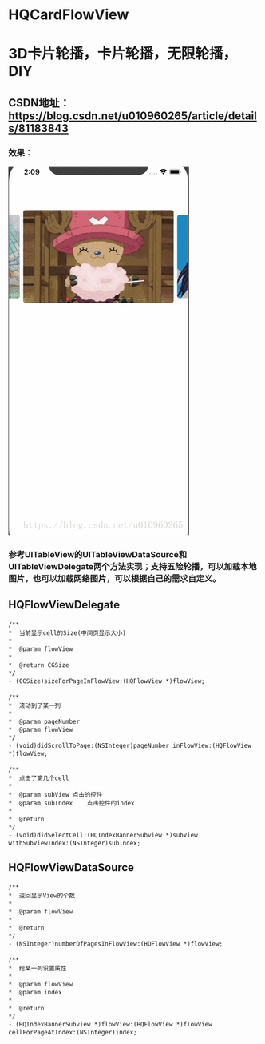 # HQCardFlowView

# 3D卡片轮播，卡片轮播，无限轮播，DIY

## CSDN地址：https://blog.csdn.net/u010960265/article/details/81183843

### 效果：

![效果图](https://github.com/HanQiGod/HQCardFlowView/blob/master/HQCardFlowView/20180724141023415.gif)


###  参考UITableView的UITableViewDataSource和UITableViewDelegate两个方法实现；支持五险轮播，可以加载本地图片，也可以加载网络图片，可以根据自己的需求自定义。

##  HQFlowViewDelegate
```
/**
*  当前显示cell的Size(中间页显示大小)
*
*  @param flowView 
*
*  @return CGSize
*/
- (CGSize)sizeForPageInFlowView:(HQFlowView *)flowView;

/**
*  滚动到了某一列
*
*  @param pageNumber 
*  @param flowView   
*/
- (void)didScrollToPage:(NSInteger)pageNumber inFlowView:(HQFlowView *)flowView;

/**
*  点击了第几个cell
*
*  @param subView 点击的控件
*  @param subIndex    点击控件的index
*
*  @return 
*/
- (void)didSelectCell:(HQIndexBannerSubview *)subView withSubViewIndex:(NSInteger)subIndex;
```

##  HQFlowViewDataSource
```
/**
*  返回显示View的个数
*
*  @param flowView 
*
*  @return 
*/
- (NSInteger)numberOfPagesInFlowView:(HQFlowView *)flowView;

/**
*  给某一列设置属性
*
*  @param flowView 
*  @param index    
*
*  @return 
*/
- (HQIndexBannerSubview *)flowView:(HQFlowView *)flowView cellForPageAtIndex:(NSInteger)index;
```
